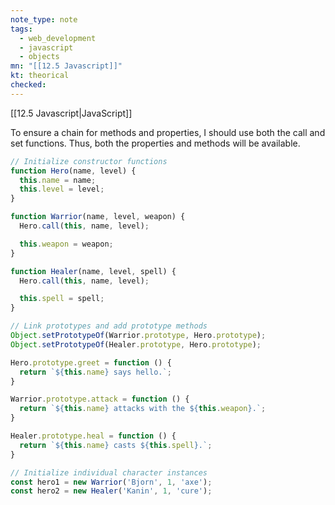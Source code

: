 ```yaml
---
note_type: note
tags:
  - web_development
  - javascript
  - objects
mn: "[[12.5 Javascript]]"
kt: theorical
checked: 
---
```

[[12.5 Javascript|JavaScript]]

To ensure a chain for methods and properties, I should use both the call and set functions. Thus, both the properties and methods will be available. 

```js
// Initialize constructor functions
function Hero(name, level) {
  this.name = name;
  this.level = level;
}

function Warrior(name, level, weapon) {
  Hero.call(this, name, level);

  this.weapon = weapon;
}

function Healer(name, level, spell) {
  Hero.call(this, name, level);

  this.spell = spell;
}

// Link prototypes and add prototype methods
Object.setPrototypeOf(Warrior.prototype, Hero.prototype);
Object.setPrototypeOf(Healer.prototype, Hero.prototype);

Hero.prototype.greet = function () {
  return `${this.name} says hello.`;
}

Warrior.prototype.attack = function () {
  return `${this.name} attacks with the ${this.weapon}.`;
}

Healer.prototype.heal = function () {
  return `${this.name} casts ${this.spell}.`;
}

// Initialize individual character instances
const hero1 = new Warrior('Bjorn', 1, 'axe');
const hero2 = new Healer('Kanin', 1, 'cure');
```

